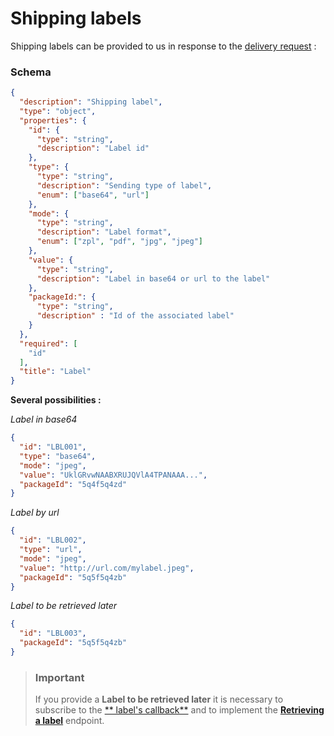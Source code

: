 # Shipping labels

Shipping labels can be provided to us in response to the [delivery request](https://woop.stoplight.io/docs/carrier/branches/english/woop_to_carrier.v1.4.1.json/paths/~1deliveries/post) :

### Schema
```json json_schema
{
  "description": "Shipping label",
  "type": "object",
  "properties": {
    "id": {
      "type": "string",
      "description": "Label id"
    },
    "type": {
      "type": "string",
      "description": "Sending type of label",
      "enum": ["base64", "url"]
    },
    "mode": {
      "type": "string",
      "description": "Label format",
      "enum": ["zpl", "pdf", "jpg", "jpeg"]
    },
    "value": {
      "type": "string",
      "description": "Label in base64 or url to the label"
    },
    "packageId:": {
      "type": "string",
      "description" : "Id of the associated label"
    }
  },
  "required": [
    "id"
  ],
  "title": "Label"
}
```
**Several possibilities :** 

*Label in base64*

```json
{
  "id": "LBL001",
  "type": "base64",
  "mode": "jpeg",
  "value": "UklGRvwNAABXRUJQVlA4TPANAAA...",
  "packageId": "5q4f5q4zd"
}
```

*Label by url*
```json
{
  "id": "LBL002",
  "type": "url",
  "mode": "jpeg",
  "value": "http://url.com/mylabel.jpeg",
  "packageId": "5q5f5q4zb"
}

```
*Label to be retrieved later*
```json
{
  "id": "LBL003", 
  "packageId": "5q5f5q4zb"
}
```
<!-- theme: warning -->

> ### Important
>
> If you provide a **Label to be retrieved later** it is necessary to subscribe to the [** label's callback**](https://woop.stoplight.io/docs/carrier/branches/english/docs/2.%20Basics/Subscriptions.md#callbacks) and to implement the [**Retrieving a label**](https://woop.stoplight.io/docs/carrier/woop_to_carrier.v1.4.1.json/paths/~1labels~1{labelId}/get) endpoint.

                        
                        
